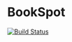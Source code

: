 # BookSpot
[![Build Status](https://jenkins.book-spot.club/buildStatus/icon?style=flat-square&job=book-spot%2Fdevelop)](https://jenkins.book-spot.club/job/book-spot/job/develop/)


